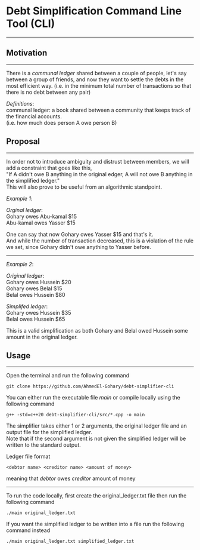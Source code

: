 # Debt Simplification Command Line Tool (CLI)

---
## Motivation

---
There is a *communal ledger* shared between a couple of 
people, let's say between a group of friends, and now
they want to settle the debts in the most efficient way. (i.e. 
in the minimum total number of transactions so that there is no debt between any pair) 

*Definitions*:  
communal ledger: a book shared between a community that keeps track of the financial accounts.  
(i.e. how much does person A owe person B)

## Proposal

---
In order not to introduce ambiguity and distrust between members, we will add a 
constraint that goes like this,  
"If A didn't owe B anything in the original edger, A will not owe B anything in the simplified ledger."  
This will also prove to be useful from an algorithmic standpoint.

*Example 1*:    

*Orginal ledger*:  
Gohary owes Abu-kamal $15  
Abu-kamal owes Yasser $15

One can say that now Gohary owes Yasser $15 and that's it.  
And while the number of transaction decreased, 
this is a violation of the rule we set, since Gohary didn't owe anything to Yasser before.  

---

*Example 2*:  

*Original ledger*:  
Gohary owes Hussein $20  
Gohary owes Belal $15  
Belal owes Hussein $80

*Simplifed ledger*:  
Gohary owes Hussein $35  
Belal owes Hussein $65  

This is a valid simplification as both Gohary and Belal owed Hussein some amount in the original ledger.  

## Usage 

---

Open the terminal and run the following command

```
git clone https://github.com/AhmedEl-Gohary/debt-simplifier-cli
```  

You can either run the executable file *main* or compile locally using the following command

```
g++ -std=c++20 debt-simplifier-cli/src/*.cpp -o main
```

The simplifier takes either 1 or 2 arguments, the original ledger file and an output file for the simplified ledger.  
Note that if the second argument is not given the simplified ledger will be written to the standard output.  

Ledger file format
```
<debtor name> <creditor name> <amount of money>
```

meaning that *debtor* owes *creditor* amount of money  

---

To run the code locally, first create the original_ledger.txt file then run the following command

```
./main original_ledger.txt
```

If you want the simplified ledger to be written into a file run the following command instead

```
./main original_ledger.txt simplified_ledger.txt
```



